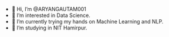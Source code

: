 - 👋 Hi, I’m @ARYANGAUTAM001
- 👀 I’m interested in Data Science.
- 🌱 I’m currently trying my hands on Machine Learning and NLP.
- 💞️ I’m studying in NIT Hamirpur.

<!---
ARYANGAUTAM001/ARYANGAUTAM001 is a ✨ special ✨ repository because its `README.md` (this file) appears on your GitHub profile.
You can click the Preview link to take a look at your changes.
--->
